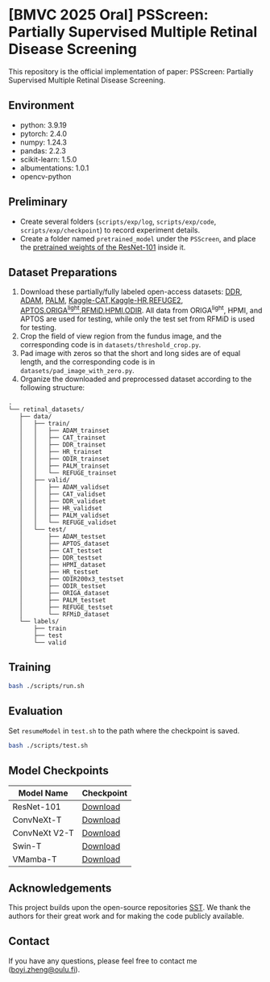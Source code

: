 # [BMVC 2025 Oral] PSScreen: Partially Supervised Multiple Retinal Disease Screening

This repository is the official implementation of paper: PSScreen: Partially Supervised Multiple Retinal Disease Screening.

## Environment

- python: 3.9.19
- pytorch: 2.4.0
- numpy: 1.24.3
- pandas: 2.2.3
- scikit-learn: 1.5.0
- albumentations: 1.0.1
- opencv-python

## Preliminary

- Create several folders (`scripts/exp/log`, `scripts/exp/code`, `scripts/exp/checkpoint`) to record experiment details.
- Create a folder named `pretrained_model` under the `PSScreen`, and place the [pretrained weights of the ResNet-101](https://unioulu-my.sharepoint.com/:u:/g/personal/bzheng24_univ_yo_oulu_fi/EX8_ALmVwYhDqkrL5XOygBwB7vuvxbfONCTuqccne-77jw?e=TEXuNf) inside it.

## Dataset Preparations

1. Download these partially/fully labeled open-access datasets: [DDR](https://github.com/nkicsl/DDR-dataset), [ADAM](https://drive.google.com/file/d/1Uz5x0aqXb0aecjzNWQ4522oCxaRDZxBt/view), [PALM](https://drive.google.com/file/d/14XWD6kX0dVRfAyEc7FkZGKZibWEkvnyv/view), [Kaggle-CAT](https://www.kaggle.com/datasets/jr2ngb/cataractdataset),[Kaggle-HR](https://www.kaggle.com/datasets/harshwardhanfartale/hypertension-and-hypertensive-retinopathy-dataset),[REFUGE2](https://drive.google.com/file/d/1DspRzDqypeBOxZnWPQxmXprNVmJwkBRJ/view), [APTOS](https://www.kaggle.com/competitions/aptos2019-blindness-detection/data),[ORIGA<sup>light</sup>](https://pubmed.ncbi.nlm.nih.gov/21095735/),[RFMiD](https://riadd.grand-challenge.org/download-all-classes/),[HPMI](https://figshare.com/articles/dataset/HPMI_A_retinal_fundus_image_dataset_for_identification_of_high_and_pathological_myopia_based_on_deep_learning/24800232?file=49305304),[ODIR](https://odir2019.grand-challenge.org/dataset/). All data from ORIGA<sup>light</sup>, HPMI, and APTOS are used for testing, while only the test set from RFMiD is used for testing.
2. Crop the field of view region from the fundus image, and the corresponding code is in `datasets/threshold_crop.py`.
3. Pad image with zeros so that the short and long sides are of equal length, and the corresponding code is in `datasets/pad_image_with_zero.py`.
4. Organize the downloaded and preprocessed dataset according to the following structure:

 ```none
.
└── retinal_datasets/
    ├── data/
    │   ├── train/
    │   │   ├── ADAM_trainset
    │   │   ├── CAT_trainset
    │   │   ├── DDR_trainset
    │   │   ├── HR_trainset
    │   │   ├── ODIR_trainset
    │   │   ├── PALM_trainset
    │   │   └── REFUGE_trainset
    │   ├── valid/
    │   │   ├── ADAM_validset
    │   │   ├── CAT_validset
    │   │   ├── DDR_validset
    │   │   ├── HR_validset
    │   │   ├── PALM_validset
    │   │   └── REFUGE_validset
    │   └── test/
    │       ├── ADAM_testset
    │       ├── APTOS_dataset
    │       ├── CAT_testset
    │       ├── DDR_testset
    │       ├── HPMI_dataset
    │       ├── HR_testset
    │       ├── ODIR200x3_testset
    │       ├── ODIR_testset
    │       ├── ORIGA_dataset
    │       ├── PALM_testset
    │       ├── REFUGE_testset
    │       └── RFMiD_dataset
    └── labels/
        ├── train
        ├── test
        └── valid
```
## Training

```sh
bash ./scripts/run.sh
```

## Evaluation

Set `resumeModel` in `test.sh` to the path where the checkpoint is saved.

```sh
bash ./scripts/test.sh
```

## Model Checkpoints

| Model Name | Checkpoint |
|------------|------------|
| ResNet-101  | [Download](https://unioulu-my.sharepoint.com/:u:/g/personal/bzheng24_univ_yo_oulu_fi/EUZNyL4tteZGpmbtQ3kuvQQBbz_J4R2rEBt_mSWwahD5ew?e=3QKkeR) |
| ConvNeXt-T | [Download](https://unioulu-my.sharepoint.com/:u:/g/personal/bzheng24_univ_yo_oulu_fi/ESnMg3AYovpOllNEvtpp-z4Bo4YvQZi6j1BbNr8xxbAvPw?e=BREY9Y) |
| ConvNeXt V2-T  | [Download](https://unioulu-my.sharepoint.com/:u:/g/personal/bzheng24_univ_yo_oulu_fi/EZJRJ9kP3OREsD_uN8E0QScBFTO0p_OdT_Nv-qs2Oq4stQ?e=VEQggH) |
| Swin-T   | [Download](https://unioulu-my.sharepoint.com/:u:/g/personal/bzheng24_univ_yo_oulu_fi/EfkUiHIWNoNNuOAsWqgZlMEB0e1eo2swnr8s7QIyZIdC-g?e=GmvWFp) |
| VMamba-T   | [Download](https://unioulu-my.sharepoint.com/:u:/g/personal/bzheng24_univ_yo_oulu_fi/EVWdTzbSL-5Mr8kx8lRPzmEBaIFaF4GE8pKQK2ozq4ndYQ?e=nqABEo) |

## Acknowledgements
This project builds upon the open-source repositories [SST](https://github.com/HCPLab-SYSU/HCP-MLR-PL). We thank the authors for their great work and for making the code publicly available.
## Contact
If you have any questions, please feel free to contact me (boyi.zheng@oulu.fi).



